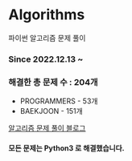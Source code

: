 # Algorithms
파이썬 알고리즘 문제 풀이
### Since 2022.12.13 ~
### 해결한 총 문제 수 : 204개
- PROGRAMMERS - 53개
- BAEKJOON - 151개

[알고리즘 문제 풀이 블로그](https://monzheld.tistory.com/category/%E2%8C%A8%EF%B8%8F%20Algorithms)
#### 모든 문제는 Python3 로 해결했습니다.
